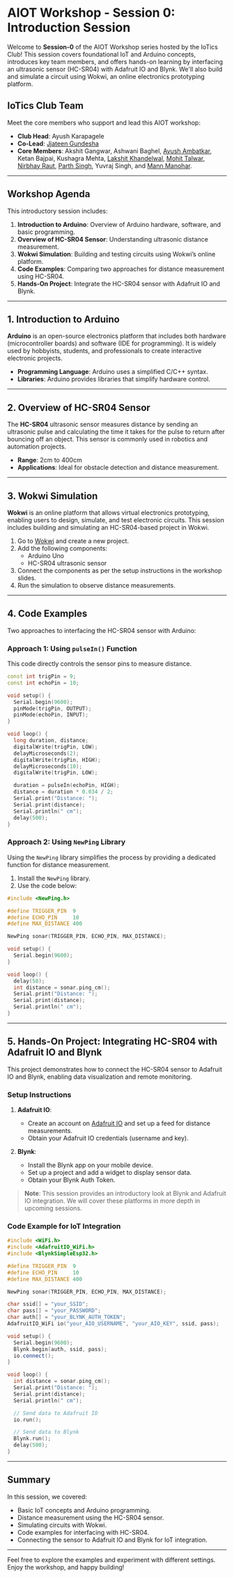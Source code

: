 # AIOT Workshop - Session 0: Introduction Session

Welcome to **Session-0** of the AIOT Workshop series hosted by the IoTics Club! This session covers foundational IoT and Arduino concepts, introduces key team members, and offers hands-on learning by interfacing an ultrasonic sensor (HC-SR04) with Adafruit IO and Blynk. We'll also build and simulate a circuit using Wokwi, an online electronics prototyping platform.

## IoTics Club Team

Meet the core members who support and lead this AIOT workshop:
- **Club Head**: Ayush Karapagele
- **Co-Lead**: [Jjateen Gundesha](https://github.com/Jjateen)
- **Core Members**: Akshit Gangwar, Ashwani Baghel, [Ayush Ambatkar](https://github.com/afloatwont), Ketan Bajpai, Kushagra Mehta, [Lakshit Khandelwal](https://github.com/DegeneratorXx), [Mohit Talwar](https://github.com/mohittalwar23), [Nirbhay Raut](https://github.com/sorashiro3), [Parth Singh](https://github.com/CarnageOP10), Yuvraj Singh, and [Mann Manohar](https://github.com/MannManohar).

---

## Workshop Agenda

This introductory session includes:
1. **Introduction to Arduino**: Overview of Arduino hardware, software, and basic programming.
2. **Overview of HC-SR04 Sensor**: Understanding ultrasonic distance measurement.
3. **Wokwi Simulation**: Building and testing circuits using Wokwi’s online platform.
4. **Code Examples**: Comparing two approaches for distance measurement using HC-SR04.
5. **Hands-On Project**: Integrate the HC-SR04 sensor with Adafruit IO and Blynk.

---

## 1. Introduction to Arduino

**Arduino** is an open-source electronics platform that includes both hardware (microcontroller boards) and software (IDE for programming). It is widely used by hobbyists, students, and professionals to create interactive electronic projects.

- **Programming Language**: Arduino uses a simplified C/C++ syntax.
- **Libraries**: Arduino provides libraries that simplify hardware control.

---

## 2. Overview of HC-SR04 Sensor

The **HC-SR04** ultrasonic sensor measures distance by sending an ultrasonic pulse and calculating the time it takes for the pulse to return after bouncing off an object. This sensor is commonly used in robotics and automation projects.

- **Range**: 2cm to 400cm
- **Applications**: Ideal for obstacle detection and distance measurement.

---

## 3. Wokwi Simulation

**Wokwi** is an online platform that allows virtual electronics prototyping, enabling users to design, simulate, and test electronic circuits. This session includes building and simulating an HC-SR04-based project in Wokwi.

1. Go to [Wokwi](https://wokwi.com/) and create a new project.
2. Add the following components:
   - Arduino Uno
   - HC-SR04 ultrasonic sensor
3. Connect the components as per the setup instructions in the workshop slides.
4. Run the simulation to observe distance measurements.

---

## 4. Code Examples

Two approaches to interfacing the HC-SR04 sensor with Arduino:

### Approach 1: Using `pulseIn()` Function

This code directly controls the sensor pins to measure distance.

```cpp
const int trigPin = 9;
const int echoPin = 10;

void setup() {
  Serial.begin(9600);
  pinMode(trigPin, OUTPUT);
  pinMode(echoPin, INPUT);
}

void loop() {
  long duration, distance;
  digitalWrite(trigPin, LOW);
  delayMicroseconds(2);
  digitalWrite(trigPin, HIGH);
  delayMicroseconds(10);
  digitalWrite(trigPin, LOW);

  duration = pulseIn(echoPin, HIGH);
  distance = duration * 0.034 / 2;
  Serial.print("Distance: ");
  Serial.print(distance);
  Serial.println(" cm");
  delay(500);
}
```

### Approach 2: Using `NewPing` Library

Using the `NewPing` library simplifies the process by providing a dedicated function for distance measurement.

1. Install the `NewPing` library.
2. Use the code below:

```cpp
#include <NewPing.h>

#define TRIGGER_PIN  9
#define ECHO_PIN     10
#define MAX_DISTANCE 400

NewPing sonar(TRIGGER_PIN, ECHO_PIN, MAX_DISTANCE);

void setup() {
  Serial.begin(9600);
}

void loop() {
  delay(50);
  int distance = sonar.ping_cm();
  Serial.print("Distance: ");
  Serial.print(distance);
  Serial.println(" cm");
}
```

---

## 5. Hands-On Project: Integrating HC-SR04 with Adafruit IO and Blynk

This project demonstrates how to connect the HC-SR04 sensor to Adafruit IO and Blynk, enabling data visualization and remote monitoring.

### Setup Instructions

1. **Adafruit IO**: 
   - Create an account on [Adafruit IO](https://io.adafruit.com/) and set up a feed for distance measurements.
   - Obtain your Adafruit IO credentials (username and key).

2. **Blynk**: 
   - Install the Blynk app on your mobile device.
   - Set up a project and add a widget to display sensor data.
   - Obtain your Blynk Auth Token.

> **Note**: This session provides an introductory look at Blynk and Adafruit IO integration. We will cover these platforms in more depth in upcoming sessions.

### Code Example for IoT Integration

```cpp
#include <WiFi.h>
#include <AdafruitIO_WiFi.h>
#include <BlynkSimpleEsp32.h>

#define TRIGGER_PIN  9
#define ECHO_PIN     10
#define MAX_DISTANCE 400

NewPing sonar(TRIGGER_PIN, ECHO_PIN, MAX_DISTANCE);

char ssid[] = "your_SSID";
char pass[] = "your_PASSWORD";
char auth[] = "your_BLYNK_AUTH_TOKEN";
AdafruitIO_WiFi io("your_AIO_USERNAME", "your_AIO_KEY", ssid, pass);

void setup() {
  Serial.begin(9600);
  Blynk.begin(auth, ssid, pass);
  io.connect();
}

void loop() {
  int distance = sonar.ping_cm();
  Serial.print("Distance: ");
  Serial.print(distance);
  Serial.println(" cm");

  // Send data to Adafruit IO
  io.run();

  // Send data to Blynk
  Blynk.run();
  delay(500);
}
```

---

## Summary

In this session, we covered:
- Basic IoT concepts and Arduino programming.
- Distance measurement using the HC-SR04 sensor.
- Simulating circuits with Wokwi.
- Code examples for interfacing with HC-SR04.
- Connecting the sensor to Adafruit IO and Blynk for IoT integration.

---

Feel free to explore the examples and experiment with different settings. Enjoy the workshop, and happy building!
